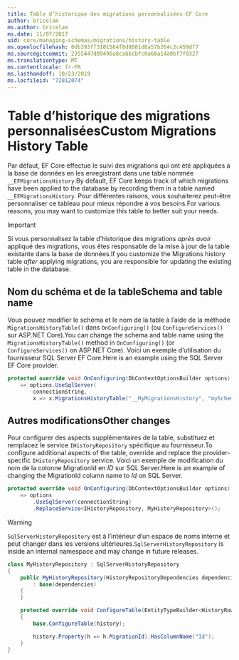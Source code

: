 ```yaml
---
title: Table d’historique des migrations personnalisées-EF Core
author: bricelam
ms.author: bricelam
ms.date: 11/07/2017
uid: core/managing-schemas/migrations/history-table
ms.openlocfilehash: 0db393ff3101564f8d8081d0a57b264c2c459df7
ms.sourcegitcommit: 2355447d89496a8ca6bcbfc0a68a14a0bf7f0327
ms.translationtype: MT
ms.contentlocale: fr-FR
ms.lasthandoff: 10/23/2019
ms.locfileid: "72812074"
---
```

# <a name="custom-migrations-history-table"></a><span data-ttu-id="b40ba-102">Table d’historique des migrations personnalisées</span><span class="sxs-lookup"><span data-stu-id="b40ba-102">Custom Migrations History Table</span></span>

<span data-ttu-id="b40ba-103">Par défaut, EF Core effectue le suivi des migrations qui ont été appliquées à la base de données en les enregistrant dans une table nommée `__EFMigrationsHistory`.</span><span class="sxs-lookup"><span data-stu-id="b40ba-103">By default, EF Core keeps track of which migrations have been applied to the database by recording them in a table named `__EFMigrationsHistory`.</span></span> <span data-ttu-id="b40ba-104">Pour différentes raisons, vous souhaiterez peut-être personnaliser ce tableau pour mieux répondre à vos besoins.</span><span class="sxs-lookup"><span data-stu-id="b40ba-104">For various reasons, you may want to customize this table to better suit your needs.</span></span>

> [!IMPORTANT]
> <span data-ttu-id="b40ba-105">Si vous personnalisez la table d’historique des migrations *après avoir* appliqué des migrations, vous êtes responsable de la mise à jour de la table existante dans la base de données.</span><span class="sxs-lookup"><span data-stu-id="b40ba-105">If you customize the Migrations history table *after* applying migrations, you are responsible for updating the existing table in the database.</span></span>

## <a name="schema-and-table-name"></a><span data-ttu-id="b40ba-106">Nom du schéma et de la table</span><span class="sxs-lookup"><span data-stu-id="b40ba-106">Schema and table name</span></span>

<span data-ttu-id="b40ba-107">Vous pouvez modifier le schéma et le nom de la table à l’aide de la méthode `MigrationsHistoryTable()` dans `OnConfiguring()` (ou `ConfigureServices()` sur ASP.NET Core).</span><span class="sxs-lookup"><span data-stu-id="b40ba-107">You can change the schema and table name using the `MigrationsHistoryTable()` method in `OnConfiguring()` (or `ConfigureServices()` on ASP.NET Core).</span></span> <span data-ttu-id="b40ba-108">Voici un exemple d’utilisation du fournisseur SQL Server EF Core.</span><span class="sxs-lookup"><span data-stu-id="b40ba-108">Here is an example using the SQL Server EF Core provider.</span></span>

``` csharp
protected override void OnConfiguring(DbContextOptionsBuilder options)
    => options.UseSqlServer(
        connectionString,
        x => x.MigrationsHistoryTable("__MyMigrationsHistory", "mySchema"));
```

## <a name="other-changes"></a><span data-ttu-id="b40ba-109">Autres modifications</span><span class="sxs-lookup"><span data-stu-id="b40ba-109">Other changes</span></span>

<span data-ttu-id="b40ba-110">Pour configurer des aspects supplémentaires de la table, substituez et remplacez le service `IHistoryRepository` spécifique au fournisseur.</span><span class="sxs-lookup"><span data-stu-id="b40ba-110">To configure additional aspects of the table, override and replace the provider-specific `IHistoryRepository` service.</span></span> <span data-ttu-id="b40ba-111">Voici un exemple de modification du nom de la colonne MigrationId en *ID* sur SQL Server.</span><span class="sxs-lookup"><span data-stu-id="b40ba-111">Here is an example of changing the MigrationId column name to *Id* on SQL Server.</span></span>

``` csharp
protected override void OnConfiguring(DbContextOptionsBuilder options)
    => options
        .UseSqlServer(connectionString)
        .ReplaceService<IHistoryRepository, MyHistoryRepository>();
```

> [!WARNING]
> <span data-ttu-id="b40ba-112">`SqlServerHistoryRepository` est à l’intérieur d’un espace de noms interne et peut changer dans les versions ultérieures.</span><span class="sxs-lookup"><span data-stu-id="b40ba-112">`SqlServerHistoryRepository` is inside an internal namespace and may change in future releases.</span></span>

``` csharp
class MyHistoryRepository : SqlServerHistoryRepository
{
    public MyHistoryRepository(HistoryRepositoryDependencies dependencies)
        : base(dependencies)
    {
    }

    protected override void ConfigureTable(EntityTypeBuilder<HistoryRow> history)
    {
        base.ConfigureTable(history);

        history.Property(h => h.MigrationId).HasColumnName("Id");
    }
}
```
